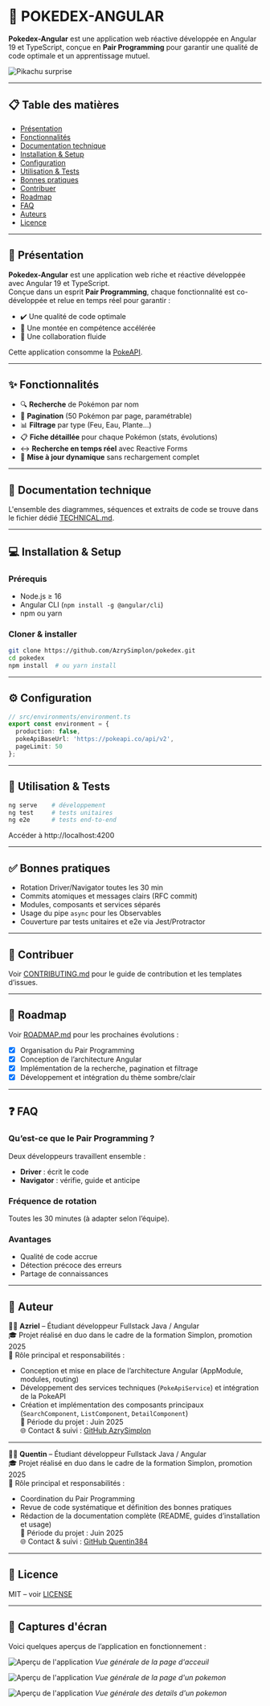 # 🚀 POKEDEX-ANGULAR

**Pokedex-Angular** est une application web réactive développée en Angular 19 et TypeScript, conçue en **Pair Programming** pour garantir une qualité de code optimale et un apprentissage mutuel.

![Pikachu surprise](https://media1.giphy.com/media/v1.Y2lkPTc5MGI3NjExMjVmYW5ncTVnaW5lZ3I1c2dvd3E3aXBwY3h2N2VyZHk5dWptYnc4eSZlcD12MV9pbnRlcm5hbF9naWZfYnlfaWQmY3Q9Zw/10LKovKon8DENq/giphy.gif)

---

## 📋 Table des matières

- [Présentation](#-présentation)
- [Fonctionnalités](#-fonctionnalités)
- [Documentation technique](#-documentation-technique)
- [Installation & Setup](#-installation--setup)
- [Configuration](#-configuration)
- [Utilisation & Tests](#-utilisation--tests)
- [Bonnes pratiques](#-bonnes-pratiques)
- [Contribuer](#-contribuer)
- [Roadmap](#-roadmap)
- [FAQ](#-faq)
- [Auteurs](#-auteurs)
- [Licence](#-licence)

---

## 📌 Présentation

**Pokedex-Angular** est une application web riche et réactive développée avec Angular 19 et TypeScript.  
Conçue dans un esprit **Pair Programming**, chaque fonctionnalité est co-développée et relue en temps réel pour garantir :
- ✔️ Une qualité de code optimale  
- 🚀 Une montée en compétence accélérée  
- 🤝 Une collaboration fluide  

Cette application consomme la [PokeAPI](https://pokeapi.co/).

---

## ✨ Fonctionnalités

- 🔍 **Recherche** de Pokémon par nom
- 📄 **Pagination** (50 Pokémon par page, paramétrable)
- 📊 **Filtrage** par type (Feu, Eau, Plante…)
- 📋 **Fiche détaillée** pour chaque Pokémon (stats, évolutions)
- ↔️ **Recherche en temps réel** avec Reactive Forms
- 🔄 **Mise à jour dynamique** sans rechargement complet

---

## 📌 Documentation technique

L'ensemble des diagrammes, séquences et extraits de code se trouve dans le fichier dédié [TECHNICAL.md](TECHNICAL.md).

---

## 💻 Installation & Setup

### Prérequis

- Node.js ≥ 16
- Angular CLI (`npm install -g @angular/cli`)
- npm ou yarn

### Cloner & installer

```bash
git clone https://github.com/AzrySimplon/pokedex.git
cd pokedex
npm install  # ou yarn install
```

---

## ⚙️ Configuration

```ts
// src/environments/environment.ts
export const environment = {
  production: false,
  pokeApiBaseUrl: 'https://pokeapi.co/api/v2',
  pageLimit: 50
};
```

---

## 🧪 Utilisation & Tests

```bash
ng serve    # développement
ng test     # tests unitaires
ng e2e      # tests end-to-end
```

Accéder à http://localhost:4200

---

## ✅ Bonnes pratiques

- Rotation Driver/Navigator toutes les 30 min
- Commits atomiques et messages clairs (RFC commit)
- Modules, composants et services séparés
- Usage du pipe `async` pour les Observables
- Couverture par tests unitaires et e2e via Jest/Protractor

---

## 📌 Contribuer

Voir [CONTRIBUTING.md](CONTRIBUTING.md) pour le guide de contribution et les templates d’issues.

---

## 🚀 Roadmap

Voir [ROADMAP.md](ROADMAP.md) pour les prochaines évolutions :

- [x] Organisation du Pair Programming  
- [x] Conception de l’architecture Angular  
- [x] Implémentation de la recherche, pagination et filtrage  
- [x] Développement et intégration du thème sombre/clair 

---

## ❓ FAQ

### Qu’est-ce que le Pair Programming ?
Deux développeurs travaillent ensemble :
- **Driver** : écrit le code
- **Navigator** : vérifie, guide et anticipe

### Fréquence de rotation
Toutes les 30 minutes (à adapter selon l’équipe).

### Avantages
- Qualité de code accrue
- Détection précoce des erreurs
- Partage de connaissances

---

## 📌 Auteur

👨‍💻 **Azriel** – Étudiant développeur Fullstack Java / Angular  
🎓 Projet réalisé en duo dans le cadre de la formation Simplon, promotion 2025  
🔧 Rôle principal et responsabilités :  
- Conception et mise en place de l’architecture Angular (AppModule, modules, routing)  
- Développement des services techniques (`PokeApiService`) et intégration de la PokeAPI  
- Création et implémentation des composants principaux (`SearchComponent`, `ListComponent`, `DetailComponent`)   
📅 Période du projet : Juin 2025  
🌐 Contact & suivi : [GitHub AzrySimplon](https://github.com/AzrySimplon)

---

👨‍💻 **Quentin** – Étudiant développeur Fullstack Java / Angular  
🎓 Projet réalisé en duo dans le cadre de la formation Simplon, promotion 2025  
🔧 Rôle principal et responsabilités :  
- Coordination du Pair Programming  
- Revue de code systématique et définition des bonnes pratiques  
- Rédaction de la documentation complète (README, guides d’installation et usage)  
📅 Période du projet : Juin 2025  
🌐 Contact & suivi : [GitHub Quentin384](https://github.com/Quentin384)

---

## 📜 Licence

MIT – voir [LICENSE](LICENSE)

---

## 📸 Captures d'écran

Voici quelques aperçus de l’application en fonctionnement :

![Aperçu de l'application](screenshots/Overview.png)
*Vue générale de la page d'acceuil*

![Aperçu de l'application](screenshots/PokeView.png)
*Vue générale de la page d'un pokemon*

![Aperçu de l'application](screenshots/PokeDetails.png)
*Vue générale des details d'un pokemon*


